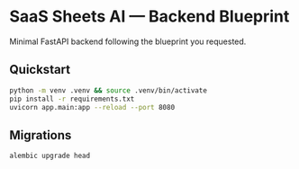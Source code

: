 # SaaS Sheets AI — Backend Blueprint

Minimal FastAPI backend following the blueprint you requested.
## Quickstart
```bash
python -m venv .venv && source .venv/bin/activate
pip install -r requirements.txt
uvicorn app.main:app --reload --port 8080
```
## Migrations
```bash
alembic upgrade head
```
